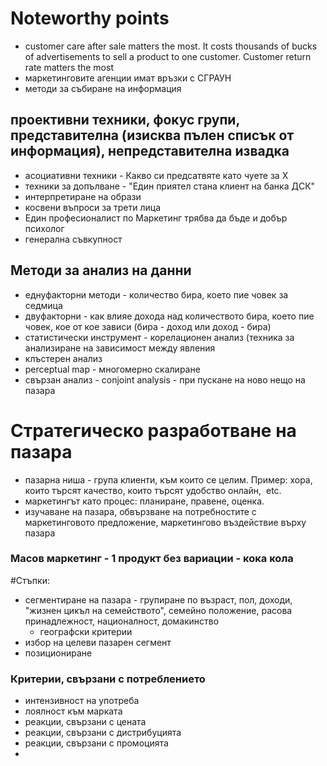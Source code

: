 # Noteworthy points

- customer care after sale matters the most. It costs thousands of bucks of advertisements to sell a product to one customer. Customer return rate matters the most
- маркетинговите агенции имат връзки с СГРАУН
- методи за събиране на информация
## проективни техники, фокус групи, представителна (изисква пълен списък от информация), непредставителна извадка
- асоциативни техники - Какво си предсатвяте като чуете за Х
- техники за допълване - "Един приятел стана клиент на банка ДСК"
- интерпретиране на образи
- косвени въпроси за трети лица
- Един професионалист по Маркетинг трябва да бъде и добър психолог
- генерална съвкупност
## Методи за анализ на данни
- еднуфакторни методи - количество бира, което пие човек за седмица
- двуфакторни - как влияе дохода над количеството бира, което пие човек, кое от кое зависи (бира - доход или доход - бира)
- статистически инструмент - корелационен анализ (техника за анализиране на зависимост между явления
- клъстерен анализ
- perceptual map - многомерно скалиране
- свързан анализ - conjoint analysis - при пускане на ново нещо на пазара

# Стратегическо разработване на пазара
- пазарна ниша - група клиенти, към които се целим. Пример: хора, които търсят качество, които търсят удобство онлайн,  etc.
- маркетингът като процес: планиране, правене, оценка.
- изучаване на пазара, обвързване на потребностите с маркетинговото предложение, маркетингово въздействие върху пазара

### Масов маркетинг - 1 продукт без вариации - кока кола
#Стъпки:
- сегментиране на пазара - групиране по възраст, пол, доходи, "жизнен цикъл на семейството", семейно положение, расова принадлежност, националност, домакинство
  - географски критерии
- избор на целеви пазарен сегмент
- позициониране

### Критерии, свързани с потреблението
- интензивност на употреба
- лоялност към марката
- реакции, свързани с цената
- реакции, свързани с дистрибуцията
- реакции, свързани с промоцията
- 
